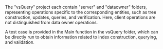 The "vsQuery" project each contain "server" and "dataowner" folders, representing operations specific to the corresponding entities, such as tree construction, updates, queries, and verification. Here, client operations are not distinguished from data owner operations.

A test case is provided in the Main function in the vsQuery folder, which can be directly run to obtain information related to index construction, querying, and validation.
